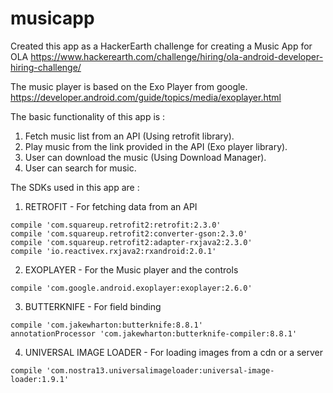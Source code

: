 # musicapp

Created this app as a HackerEarth challenge for creating a Music App for OLA 
https://www.hackerearth.com/challenge/hiring/ola-android-developer-hiring-challenge/

The music player is based on the Exo Player from google.
https://developer.android.com/guide/topics/media/exoplayer.html

The basic functionality of this app is :
  1. Fetch music list from an API (Using retrofit library).
  2. Play music from the link provided in the API (Exo player library).
  3. User can download the music (Using Download Manager).
  4. User can search for music.
  
The SDKs used in this app are :
  1. RETROFIT - For fetching data from an API
  ```android
  compile 'com.squareup.retrofit2:retrofit:2.3.0'
  compile 'com.squareup.retrofit2:converter-gson:2.3.0'
  compile 'com.squareup.retrofit2:adapter-rxjava2:2.3.0'
  compile 'io.reactivex.rxjava2:rxandroid:2.0.1'
  ```
  2. EXOPLAYER - For the Music player and the controls
  ```android
  compile 'com.google.android.exoplayer:exoplayer:2.6.0'
  ```
  3. BUTTERKNIFE - For field binding
  ```android
  compile 'com.jakewharton:butterknife:8.8.1'
  annotationProcessor 'com.jakewharton:butterknife-compiler:8.8.1'
  ```
  4. UNIVERSAL IMAGE LOADER - For loading images from a cdn or a server
  ```android
  compile 'com.nostra13.universalimageloader:universal-image-loader:1.9.1'
  ```
